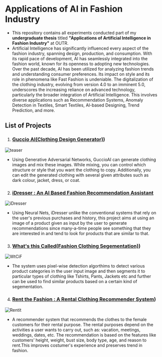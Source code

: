 # Applications of AI in Fashion Industry
- This repository contains all experiments conducted part of my **undergraduate thesis** titled **"Applications of Artificial Intelligence in Fashion Industry"** at OUTR.
- Artificial Intelligence has significantly influenced every aspect of the fashion industry, spanning design, production, and consumption. With its rapid pace of development, AI has seamlessly integrated into the fashion world, known for its openness to adopting new technologies. Over the past decade, AI has been utilized for analyzing fashion trends and understanding consumer preferences. Its impact on style and its role in phenomena like Fast Fashion is undeniable. The digitalization of the clothing industry, evolving from version 4.0 to an imminent 5.0, underscores the increasing reliance on advanced technology, particularly the broader integration of Artificial Intelligence. This involves diverse applications such as Recommendation Systems, Anomaly Detection in Textiles, Smart Textiles, AI-based Designing, Trend Prediction, and more.



## List of Projects
1. ### [Guccio AI(Clothing Design Generator)](https://github.com/gitsofaryan/ImagineCup2024/tree/main/Guccio%20AI(Clothing%20Design%20Generator)))
![teaser](https://github.com/gitsofaryan/ImagineCup2024/blob/main/ss/Guccio%20Ai.png)
- Using Generative Adversarial Networks, GuccioAI can generate clothing images and mix these images. While mixing, you can control which structure or style that you want the clothing to copy. Additionally, you can edit the generated clothing with several given attributes such as dark colour, jacket, dress, or coat.

2. ### [iDresser : An AI Based Fashion Recommendation Assistant](https://github.com/gitsofaryan/ImagineCup2024/tree/main/iDresser-An%20AI%20Based%20Fashion%20Assistant)
![iDresser](https://github.com/gitsofaryan/ImagineCup2024/blob/main/ss/iDresser.png)
- Using Neural Nets, iDresser unlike the conventional systems that rely on the user's previous purchases and history, this project aims at using an image of a product given as input by the user to generate recommendations since many-a-time people see something that they are interested in and tend to look for products that are similar to that.

3. ### [What's this Called(Fashion Clothing Segementation)](https://github.com/gitsofaryan/ImagineCup2024/tree/main/What's%20this%20Called(Fashion%20Clothing%20Segementation)))
![WtCiF](https://github.com/gitsofaryan/ImagineCup2024/blob/main/ss/What's%20this%20Called.png)
- The system uses pixel-wise detection algorthims to detect various product categories in the user input image and then segments it to particular types of clothing like Tshirts, Pants, Jackets etc and further can be used to find similar products based on a certain kind of segementation.


4. ### [Rent the Fashion : A Rental Clothing Recommender System](https://github.com/gitsofaryan/ImagineCup2024/tree/main/Rent%20the%20Fashion(Rental%20Clothing%20Recommender)))
![Rentit](https://github.com/gitsofaryan/ImagineCup2024/blob/main/ss/Rent%20the%20Fashion.png)
- A recommender system that recommends the clothes to the female customers for their rental purpose. The rental purposes depend on the activities a user wants to carry out, such as: vacation, meetings, weddings, dates, etc. The recommendation is based on the features like customers’ height, weight, bust size, body type, age, and reason to rent.This improves costumer's experience and preserves trend in fashion.
<!-- * [License](#license) -->
